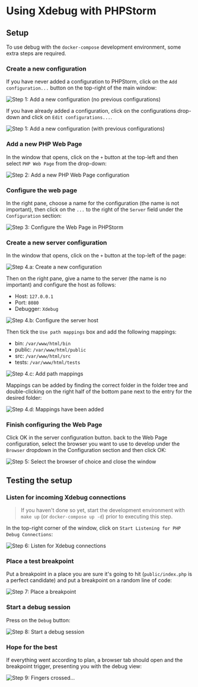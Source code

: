 # Using Xdebug with PHPStorm

## Setup
To use debug with the `docker-compose` development environment, some extra steps are required.

### Create a new configuration
If you have never added a configuration to PHPStorm, click on the `Add configuration...` button on the top-right of the main window:

![Step 1: Add a new configuration (no previous configurations)](docs/xdebug-docker/images/1.png)

If you have already added a configuration, click on the configurations drop-down and click on `Edit configurations...`.

![Step 1: Add a new configuration (with previous configurations)](docs/xdebug-docker/images/1b.png)

### Add a new PHP Web Page
In the window that opens, click on the `+` button at the top-left and then select `PHP Web Page` from the drop-down:

![Step 2: Add a new PHP Web Page configuration](docs/xdebug-docker/images/2.png)

### Configure the web page
In the right pane, choose a name for the configuration (the name is not important), then click on the `...` to the right of the `Server` field under the `Configuration` section:

![Step 3: Configure the Web Page in PHPStorm](docs/xdebug-docker/images/3.png)

### Create a new server configuration
In the window that opens, click on the `+` button at the top-left of the page:

![Step 4.a: Create a new configuration](docs/xdebug-docker/images/4.png)

Then on the right pane, give a name to the server (the name is no important) and configure the host as follows:
- Host: `127.0.0.1`
- Port: `8080`
- Debugger: `Xdebug`

![Step 4.b: Configure the server host](docs/xdebug-docker/images/5.png)

Then tick the `Use path mappings` box and add the following mappings:
- bin: `/var/www/html/bin`
- public: `/var/www/html/public`
- src: `/var/www/html/src`
- tests: `/var/www/html/tests`

![Step 4.c: Add path mappings](docs/xdebug-docker/images/6.png)

Mappings can be added by finding the correct folder in the folder tree and double-clicking on the right half of the bottom pane next to the entry for the desired folder:

![Step 4.d: Mappings have been added](docs/xdebug-docker/images/7.png)


### Finish configuring the Web Page
Click OK in the server configuration button. back to the Web Page configuration, select the browser you want to use to develop under the `Browser` dropdown in the Configuration section and then click OK:

![Step 5: Select the browser of choice and close the window](docs/xdebug-docker/images/8.png)

## Testing the setup

### Listen for incoming Xdebug connections
> If you haven't done so yet, start the development environment with `make up` (or `docker-compose up -d`) prior to executing this step.

In the top-right corner of the window, click on `Start Listening for PHP Debug Connections`:

![Step 6: Listen for Xdebug connections](docs/xdebug-docker/images/9.png)

### Place a test breakpoint
Put a breakpoint in a place you are sure it's going to hit (`public/index.php` is a perfect candidate) and put a breakpoint on a random line of code:

![Step 7: Place a breakpoint](docs/xdebug-docker/images/10.png)

### Start a debug session
Press on the `Debug` button:

![Step 8: Start a debug session](docs/xdebug-docker/images/11.png)

### Hope for the best
If everything went according to plan, a browser tab should open and the breakpoint trigger, presenting you with the debug view:

![Step 9: Fingers crossed...](docs/xdebug-docker/images/12.png)